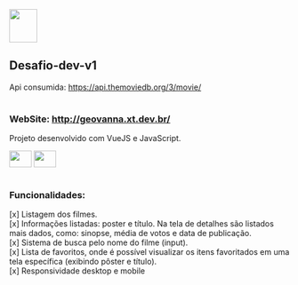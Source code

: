 <img height="60" width="50" src="https://www.themoviedb.org/assets/2/v4/logos/v2/blue_square_1-5bdc75aaebeb75dc7ae79426ddd9be3b2be1e342510f8202baf6bffa71d7f5c4.svg" />

## Desafio-dev-v1
Api consumida: https://api.themoviedb.org/3/movie/
 #
 
### WebSite: http://geovanna.xt.dev.br/

Projeto desenvolvido com VueJS e JavaScript. 
<div style="display: inline-block">
  <img align="center" height="30" width="40" src="https://cdn.jsdelivr.net/gh/devicons/devicon/icons/javascript/javascript-original.svg" />
  <img align="center" height="30" width="40" src="https://cdn.jsdelivr.net/gh/devicons/devicon/icons/vuejs/vuejs-original-wordmark.svg" />
</div>

#

### Funcionalidades:

 [x] Listagem dos filmes. <br>
 [x] Informações listadas: poster e  título. Na tela de detalhes são listados mais dados, como:  sinopse, média de votos e data de publicação. <br>
 [x] Sistema de busca pelo nome do filme (input). <br>
 [x] Lista de favoritos, onde é possível visualizar os itens favoritados em uma tela específica (exibindo pôster e título). <br>
 [x] Responsividade desktop e mobile <br>

